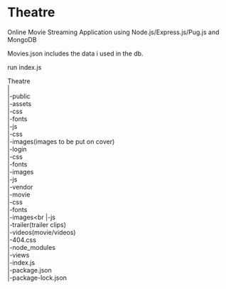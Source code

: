 # Theatre
Online Movie Streaming Application using Node.js/Express.js/Pug.js and MongoDB


Movies.json includes the data i used in the db.

run index.js


Theatre<br>
|<br>
|-public<br>
 |-assets<br>
  |-css<br>
  |-fonts<br>
  |-js<br>
 |-css<br>
 |-images(images to be put on cover)<br>
 |-login<br>
  |-css<br>
  |-fonts<br>
  |-images<br>
  |-js<br>
  |-vendor<br>
 |-movie<br>
  |-css<br>
  |-fonts<br>
  |-images<br
  |-js<br>
 |-trailer(trailer clips)<br>
 |-videos(movie/videos)<br>
 |-404.css<br>
|-node_modules<br>
|-views<br>
|-index.js<br>
|-package.json<br>
|-package-lock.json<br>






